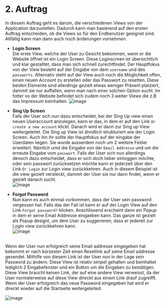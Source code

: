 # 2. Auftrag

In diesem Auftrag geht es darum, die verschiedenen Views von der Application darzustellen. Dadurch kann man basierend auf den ersten Auftrag entscheiden, ob die Views so für den Endbenutzer geeignet sind. Allfällig kann man dann auch noch änderungen vornehmen. 


- **Login Screen** <br/>
Die erste View, welche der User zu Gesicht bekommen, wenn er die Website öffnet ist ein Login Screen. Diese Loginscreen ist übersichtlich und klar gestalltet, dass man sich schnell zurechtfindet. Der Hauptfokus von der View besteht auf der Eingabe von dem `username` und des `passworts`. Alternativ steht auf der View auch noch die Möglichkeit offen, einen neuen Account zu erstellen oder das Passwort zu resetten. Diese beiden Elemente sind allerdings gezielt etwas weniger Präsent platziert, dammit sie nur auffallen, wenn man nach einer solchen Option sucht. Im fotter vo der Website befindet sich zudem noch 3 weiter Views die z.B das Impressum beinhalten. 
![image](https://user-images.githubusercontent.com/99135388/202231406-3650f55a-003e-4b73-8169-1302714d9f70.png)

- **Sing Up Screen** <br/>
Falls der User sich nun dazu entscheidet, bei der Sing Up view einen neuen Useraccount anzulegen, kann er das, in dem er auf den Link `Or create a new account` klickt. Danach wird er dann zur Sing up View weitergeleitet. 
Die Sing up View ist ähndlich strukturiert wie der Login Screen. Auch ihn ihr sollte der Hauptfokus auf der eingabe der Userdaten liegen. Sie wurde ausserdem noch um 2 weitere Felder erweitert. Nämlich umd die Eingabe von der `Email Addresse` und um die erneute Eingabe vom `passwort`. Falls der User sich nun allerdings denoch dazu entscheidet, dass er sich doch lieber einloggen möchte, oder sein passwort zurücksetzen möchte kann er jederzeit über den Link `Or Login` zur Login view zurückkehren. Auch in diesem Beispiel ist die view gezielt versteckt, dammit der User sie nur dann findet, wenn er gezielt danach sucht.  
![image](https://user-images.githubusercontent.com/99135388/202233537-24debedd-cab0-40a0-9c42-ccc82a865739.png)

- **Forgot Password** <br/>
Nun kann es auch einmal vorkommen, dass der User sein password vergessen hat. Falls das der Fall ist kann er auf der Login View auf den Link `Forgot password?` klicken. Anschlissend erscheint dann ein Popup in dem er seine Email Addresse eingaeben kann. Das ganze ist gezielt als Popup designt, um dem User zu suggerieren, dass er jedereit zur Login view zurückkehren kann. <br/>
![image](https://user-images.githubusercontent.com/99135388/202235316-e76f817a-1f44-4fb2-84d3-e430da2facc9.png)
<br/>
Wenn der User nun erfolgreich seine Email addresse eingegeben hat bekommt er nach kürzester Zeit einen Resetlink auf seine Email addresse gesendet. Mithilfe von diesem Link ist der User nun in der Lage sein Password zu ändern. Diese View ist relativ simpel gehalten und beinhaltet lediglich 2 Eingabefenster und ein Button um die Eingaben zu bestätigen. Diese View braucht keinen Link, der auf eine andere View verweisst, da der User normalerweise auf diese View direckt aus einem Link drauf zugreifft. Wenn der User erfolgreich das neue Password eingegeben hat wird er direckt wieder auf die Startseite weitergeleited.

![image](https://user-images.githubusercontent.com/99135388/202239685-aed88313-0bea-4a34-a2dc-7a30f0ae4284.png)
